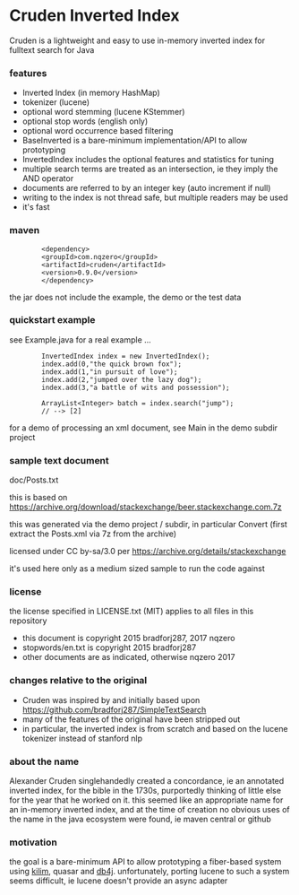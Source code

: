 # Cruden Inverted Index

Cruden is a lightweight and easy to use in-memory inverted index for fulltext search for Java

### features

* Inverted Index (in memory HashMap)
* tokenizer (lucene)
* optional word stemming (lucene KStemmer)
* optional stop words (english only)
* optional word occurrence based filtering
* BaseInverted is a bare-minimum implementation/API to allow prototyping
* InvertedIndex includes the optional features and statistics for tuning
* multiple search terms are treated as an intersection, ie they imply the AND operator
* documents are referred to by an integer key (auto increment if null)
* writing to the index is not thread safe, but multiple readers may be used
* it's fast
 
### maven


```
        <dependency>
	    <groupId>com.nqzero</groupId>
	    <artifactId>cruden</artifactId>
	    <version>0.9.0</version>
        </dependency>
```

the jar does not include the example, the demo or the test data

### quickstart example

see Example.java for a real example ...
```
        InvertedIndex index = new InvertedIndex();
        index.add(0,"the quick brown fox");
        index.add(1,"in pursuit of love");
        index.add(2,"jumped over the lazy dog");
        index.add(3,"a battle of wits and possession");

        ArrayList<Integer> batch = index.search("jump");
        // --> [2]
```

for a demo of processing an xml document, see Main in the demo subdir project

### sample text document

doc/Posts.txt

this is based on https://archive.org/download/stackexchange/beer.stackexchange.com.7z

this was generated via the demo project / subdir, in particular Convert
(first extract the Posts.xml via 7z from the archive)

licensed under CC by-sa/3.0
per https://archive.org/details/stackexchange

it's used here only as a medium sized sample to run the code against

### license
the license specified in LICENSE.txt (MIT) applies to all files in this repository

- this document is copyright 2015 bradforj287, 2017 nqzero
- stopwords/en.txt is copyright 2015 bradforj287
- other documents are as indicated, otherwise nqzero 2017


### changes relative to the original

- Cruden was inspired by and initially based upon https://github.com/bradforj287/SimpleTextSearch
- many of the features of the original have been stripped out
- in particular, the inverted index is from scratch and based on the lucene tokenizer instead of stanford nlp


### about the name

Alexander Cruden singlehandedly created a concordance, ie an annotated inverted index, for the bible in the 1730s,
purportedly thinking of little else for the year that he worked on it.
this seemed like an appropriate name for an in-memory inverted index, and at the time of creation
no obvious uses of the name in the java ecosystem were found, ie maven central or github

### motivation

the goal is a bare-minimum API to allow prototyping a fiber-based system using [kilim](https://github.com/nqzero/kilim),
quasar and [db4j](https://github.com/nqzero/db4j). unfortunately, porting lucene to such a system seems difficult,
ie lucene doesn't provide an async adapter




